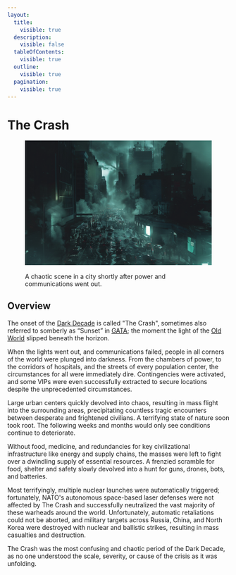 ```yaml
---
layout:
  title:
    visible: true
  description:
    visible: false
  tableOfContents:
    visible: true
  outline:
    visible: true
  pagination:
    visible: true
---
```


# The Crash

<figure><img src="../../.gitbook/assets/crash-8345.png" alt=""><figcaption><p>A chaotic scene in a city shortly after power and communications went out.</p></figcaption></figure>

## Overview

The onset of the [Dark Decade](the-dark-decade.md) is called "The Crash", sometimes also referred to somberly as “Sunset” in [GATA](../gata/); the moment the light of the [Old World](the-old-world.md) slipped beneath the horizon.

When the lights went out, and communications failed, people in all corners of the world were plunged into darkness. From the chambers of power, to the corridors of hospitals, and the streets of every population center, the circumstances for all were immediately dire. Contingencies were activated, and some VIPs were even successfully extracted to secure locations despite the unprecedented circumstances.

Large urban centers quickly devolved into chaos, resulting in mass flight into the surrounding areas, precipitating countless tragic encounters between desperate and frightened civilians. A terrifying state of nature soon took root. The following weeks and months would only see conditions continue to deteriorate.

Without food, medicine, and redundancies for key civilizational infrastructure like energy and supply chains, the masses were left to fight over a dwindling supply of essential resources. A frenzied scramble for food, shelter and safety slowly devolved into a hunt for guns, drones, bots, and batteries.

Most terrifyingly, multiple nuclear launches were automatically triggered; fortunately, NATO's autonomous space-based laser defenses were not affected by The Crash and successfully neutralized the vast majority of these warheads around the world. Unfortunately, automatic retaliations could not be aborted, and military targets across Russia, China, and North Korea were destroyed with nuclear and ballistic strikes, resulting in mass casualties and destruction.

The Crash was the most confusing and chaotic period of the Dark Decade, as no one understood the scale, severity, or cause of the crisis as it was unfolding.
